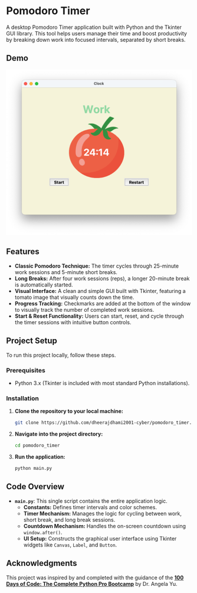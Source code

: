 # Pomodoro Timer

A desktop Pomodoro Timer application built with Python and the Tkinter GUI library. This tool helps users manage their time and boost productivity by breaking down work into focused intervals, separated by short breaks.

## Demo

![Pomodoro Timer Demo](demo.png)

## Features

-   **Classic Pomodoro Technique:** The timer cycles through 25-minute work sessions and 5-minute short breaks.
-   **Long Breaks:** After four work sessions (reps), a longer 20-minute break is automatically started.
-   **Visual Interface:** A clean and simple GUI built with Tkinter, featuring a tomato image that visually counts down the time.
-   **Progress Tracking:** Checkmarks are added at the bottom of the window to visually track the number of completed work sessions.
-   **Start & Reset Functionality:** Users can start, reset, and cycle through the timer sessions with intuitive button controls.

## Project Setup

To run this project locally, follow these steps.

### Prerequisites

-   Python 3.x (Tkinter is included with most standard Python installations).

### Installation

1.  **Clone the repository to your local machine:**
    ```bash
    git clone https://github.com/dheerajdhami2001-cyber/pomodoro_timer.git
    ```

2.  **Navigate into the project directory:**
    ```bash
    cd pomodoro_timer
    ```

3.  **Run the application:**
    ```bash
    python main.py
    ```

## Code Overview

-   **`main.py`**: This single script contains the entire application logic.
    -   **Constants:** Defines timer intervals and color schemes.
    -   **Timer Mechanism:** Manages the logic for cycling between work, short break, and long break sessions.
    -   **Countdown Mechanism:** Handles the on-screen countdown using `window.after()`.
    -   **UI Setup:** Constructs the graphical user interface using Tkinter widgets like `Canvas`, `Label`, and `Button`.

## Acknowledgments

This project was inspired by and completed with the guidance of the **[100 Days of Code: The Complete Python Pro Bootcamp](https://www.udemy.com/course/100-days-of-code/)** by Dr. Angela Yu.
